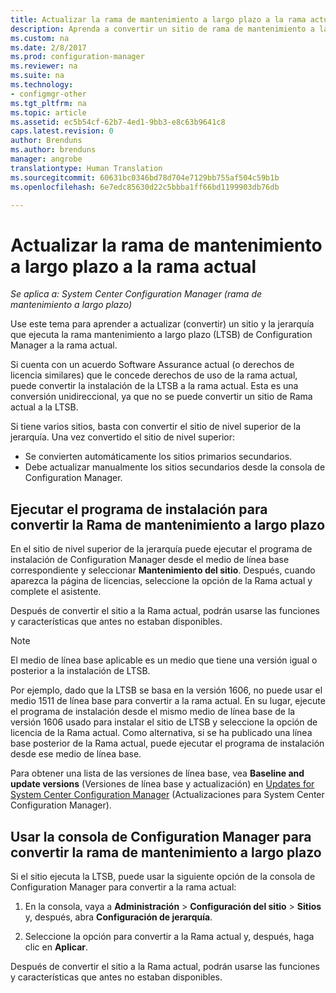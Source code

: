 ```yaml
---
title: Actualizar la rama de mantenimiento a largo plazo a la rama actual | Microsoft Docs
description: Aprenda a convertir un sitio de rama de mantenimiento a largo plazo en un sitio de rama actual.
ms.custom: na
ms.date: 2/8/2017
ms.prod: configuration-manager
ms.reviewer: na
ms.suite: na
ms.technology:
- configmgr-other
ms.tgt_pltfrm: na
ms.topic: article
ms.assetid: ec5b54cf-62b7-4ed1-9bb3-e8c63b9641c8
caps.latest.revision: 0
author: Brenduns
ms.author: brenduns
manager: angrobe
translationtype: Human Translation
ms.sourcegitcommit: 60631bc0346bd78d704e7129bb755af504c59b1b
ms.openlocfilehash: 6e7edc85630d22c5bbba1ff66bd1199903db76db

---
```



# <a name="upgrade-the-long-term-servicing-branch-to-the-current-branch"></a>Actualizar la rama de mantenimiento a largo plazo a la rama actual

*Se aplica a: System Center Configuration Manager (rama de mantenimiento a largo plazo)*

Use este tema para aprender a actualizar (convertir) un sitio y la jerarquía que ejecuta la rama mantenimiento a largo plazo (LTSB) de Configuration Manager a la rama actual.

Si cuenta con un acuerdo Software Assurance actual (o derechos de licencia similares) que le concede derechos de uso de la rama actual, puede convertir la instalación de la LTSB a la rama actual.  Esta es una conversión unidireccional, ya que no se puede convertir un sitio de Rama actual a la LTSB.

Si tiene varios sitios, basta con convertir el sitio de nivel superior de la jerarquía. Una vez convertido el sitio de nivel superior:
- Se convierten automáticamente los sitios primarios secundarios.
-    Debe actualizar manualmente los sitios secundarios desde la consola de Configuration Manager.

## <a name="run-setup-to-convert-the-long-term-servicing-branch"></a>Ejecutar el programa de instalación para convertir la Rama de mantenimiento a largo plazo
En el sitio de nivel superior de la jerarquía puede ejecutar el programa de instalación de Configuration Manager desde el medio de línea base correspondiente y seleccionar **Mantenimiento del sitio**.  Después, cuando aparezca la página de licencias, seleccione la opción de la Rama actual y complete el asistente.

Después de convertir el sitio a la Rama actual, podrán usarse las funciones y características que antes no estaban disponibles.

> [!NOTE]  
> El medio de línea base aplicable es un medio que tiene una versión igual o posterior a la instalación de LTSB.

Por ejemplo, dado que la LTSB se basa en la versión 1606, no puede usar el medio 1511 de línea base para convertir a la rama actual. En su lugar, ejecute el programa de instalación desde el mismo medio de línea base de la versión 1606 usado para instalar el sitio de LTSB y seleccione la opción de licencia de la Rama actual.  Como alternativa, si se ha publicado una línea base posterior de la Rama actual, puede ejecutar el programa de instalación desde ese medio de línea base.

Para obtener una lista de las versiones de línea base, vea **Baseline and update versions** (Versiones de línea base y actualización) en [Updates for System Center Configuration Manager](/sccm/core/servers/manage/updates) (Actualizaciones para System Center Configuration Manager).

## <a name="use-the-configuration-manager-console-to-convert-the-long-term-servicing-branch"></a>Usar la consola de Configuration Manager para convertir la rama de mantenimiento a largo plazo
Si el sitio ejecuta la LTSB, puede usar la siguiente opción de la consola de Configuration Manager para convertir a la rama actual:

 1. En la consola, vaya a **Administración** > **Configuración del sitio** > **Sitios** y, después, abra **Configuración de jerarquía**.  

 2. Seleccione la opción para convertir a la Rama actual y, después, haga clic en **Aplicar**.  

Después de convertir el sitio a la Rama actual, podrán usarse las funciones y características que antes no estaban disponibles.



<!--HONumber=Feb17_HO2-->


